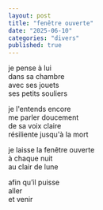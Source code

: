 ```yaml
---
layout: post
title: "fenêtre ouverte"
date: "2025-06-10"
categories: "divers"
published: true
---
```


je pense à lui  
dans sa chambre  
avec ses jouets  
ses petits souliers  

je l'entends encore  
me parler doucement  
de sa voix claire  
résiliente jusqu'à la mort  

je laisse la fenêtre ouverte  
à chaque nuit  
au clair de lune  

afin qu’il puisse  
aller  
et venir  
